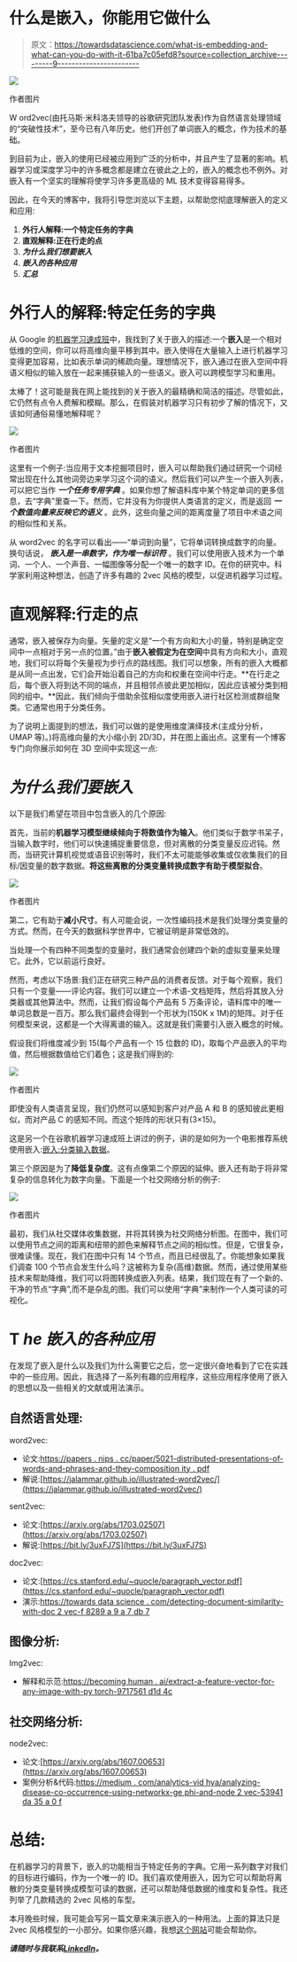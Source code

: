# 什么是嵌入，你能用它做什么

> 原文：<https://towardsdatascience.com/what-is-embedding-and-what-can-you-do-with-it-61ba7c05efd8?source=collection_archive---------9----------------------->

![](img/db0f9807f7593ea87a7f423e208b5063.png)

作者图片

W ord2vec(由托马斯·米科洛夫领导的谷歌研究团队发表)作为自然语言处理领域的“突破性技术”，至今已有八年历史。他们开创了单词嵌入的概念，作为技术的基础。

到目前为止，嵌入的使用已经被应用到广泛的分析中，并且产生了显著的影响。机器学习或深度学习中的许多概念都是建立在彼此之上的，嵌入的概念也不例外。对嵌入有一个坚实的理解将使学习许多更高级的 ML 技术变得容易得多。

因此，在今天的博客中，我将引导您浏览以下主题，以帮助您彻底理解嵌入的定义和应用:

1.  **外行人解释:一个特定任务的字典**
2.  **直观解释:正在行走的点**
3.  ***为什么我们想要嵌入***
4.  ***嵌入的各种应用***
5.  ***汇总***

# 外行人的解释:特定任务的字典

从 Google 的[机器学习速成班](https://developers.google.com/machine-learning/crash-course/embeddings/video-lecture)中，我找到了关于嵌入的描述:一个**嵌入**是一个相对低维的空间，你可以将高维向量平移到其中。嵌入使得在大量输入上进行机器学习变得更加容易，比如表示单词的稀疏向量。理想情况下，嵌入通过在嵌入空间中将语义相似的输入放在一起来捕获输入的一些语义。嵌入可以跨模型学习和重用。

太棒了！这可能是我在网上能找到的关于嵌入的最精确和简洁的描述。尽管如此，它仍然有点令人费解和模糊。那么，在假装对机器学习只有初步了解的情况下，又该如何通俗易懂地解释呢？

![](img/be36992814f8eb8e0b94682a96d6d4d0.png)

作者图片

这里有一个例子:当应用于文本挖掘项目时，嵌入可以帮助我们通过研究一个词经常出现在什么其他词旁边来学习这个词的语义。然后我们可以产生一个嵌入列表，可以把它当作 ***一个任务专用字典*** 。如果你想了解语料库中某个特定单词的更多信息，去“字典”里查一下。然而，它并没有为你提供人类语言的定义，而是返回 ***一个数值向量来反映它的语义*** 。此外，这些向量之间的距离度量了项目中术语之间的相似性和关系。

从 word2vec 的名字可以看出——“单词到向量”，它将单词转换成数字的向量。换句话说， ***嵌入是一串数字，作为唯一标识符*** 。我们可以使用嵌入技术为一个单词、一个人、一个声音、一幅图像等分配一个唯一的数字 ID。在你的研究中。科学家利用这种想法，创造了许多有趣的 2vec 风格的模型，以促进机器学习过程。

# 直观解释:行走的点

通常，嵌入被保存为向量。矢量的定义是“一个有方向和大小的量，特别是确定空间中一点相对于另一点的位置。”由于**嵌入被假定为在空间**中具有方向和大小，直观地，我们可以将每个矢量视为步行点的路线图。我们可以想象，所有的嵌入大概都是从同一点出发，它们会开始沿着自己的方向和权重在空间中行走。**在行走之后，每个嵌入将到达不同的端点，并且相邻点彼此更加相似，因此应该被分类到相同的组中。**因此，我们倾向于借助余弦相似度使用嵌入进行社区检测或群组聚类。它通常也用于分类任务。

为了说明上面提到的想法，我们可以做的是使用维度演绎技术(主成分分析，UMAP 等)。)将高维向量的大小缩小到 2D/3D，并在图上画出点。这里有一个博客专门向你展示如何在 3D 空间中实现这一点:

</visualize-high-dimensional-network-data-with-3d-360-degree-animated-scatter-plot-d583932d3693>  

# ***为什么我们要嵌入***

以下是我们希望在项目中包含嵌入的几个原因:

首先，当前的**机器学习模型继续倾向于将数值作为输入**。他们类似于数学书呆子，当输入数字时，他们可以快速捕捉重要信息，但对离散的分类变量反应迟钝。然而，当研究计算机视觉或语音识别等时，我们不太可能能够收集或仅收集我们的目标/因变量的数字数据。**将这些离散的分类变量转换成数字有助于模型拟合**。

![](img/ac85600f2437f3a208c7e542afbc4e3d.png)

作者图片

第二，它有助于**减小尺寸**。有人可能会说，一次性编码技术是我们处理分类变量的方式。然而，在今天的数据科学世界中，它被证明是非常低效的。

当处理一个有四种不同类型的变量时，我们通常会创建四个新的虚拟变量来处理它。此外，它以前运行良好。

然而，考虑以下场景:我们正在研究三种产品的消费者反馈。对于每个观察，我们只有一个变量——评论内容。我们可以建立一个术语-文档矩阵，然后将其放入分类器或其他算法中。然而，让我们假设每个产品有 5 万条评论，语料库中的唯一单词总数是一百万。那么我们最终会得到一个形状为(150K x 1M)的矩阵。对于任何模型来说，这都是一个大得离谱的输入。这就是我们需要引入嵌入概念的时候。

假设我们将维度减少到 15(每个产品有一个 15 位数的 ID)，取每个产品嵌入的平均值，然后根据数值给它们着色；这是我们得到的:

![](img/4ab07498c91fd7f856a331047f19713d.png)

作者图片

即使没有人类语言呈现，我们仍然可以感知到客户对产品 A 和 B 的感知彼此更相似，而对产品 C 的感知不同。而这个矩阵的形状只有(3×15)。

这是另一个在谷歌机器学习速成班上讲过的例子，讲的是如何为一个电影推荐系统使用嵌入:[嵌入:分类输入数据](https://developers.google.com/machine-learning/crash-course/embeddings/categorical-input-data)。

第三个原因是为了**降低复杂度**。这有点像第二个原因的延伸。嵌入还有助于将非常复杂的信息转化为数字向量。下面是一个社交网络分析的例子:

![](img/4e4a4f4369f8d97663b62872016b8ec7.png)

作者图片

最初，我们从社交媒体收集数据，并将其转换为社交网络分析图。在图中，我们可以使用节点之间的距离和纽带的颜色来解释节点之间的相似性。但是，它很复杂，很难读懂。现在，我们在图中只有 14 个节点，而且已经很乱了。你能想象如果我们调查 100 个节点会发生什么吗？这被称为复杂(高维)数据。然而，通过使用某些技术来帮助降维，我们可以将图转换成嵌入列表。结果，我们现在有了一个新的、干净的节点“字典”,而不是杂乱的图。我们可以使用“字典”来制作一个人类可读的可视化。

# T ***he 嵌入的各种应用***

在发现了嵌入是什么以及我们为什么需要它之后，您一定很兴奋地看到了它在实践中的一些应用。因此，我选择了一系列有趣的应用程序，这些应用程序使用了嵌入的思想以及一些相关的文献或用法演示。

## 自然语言处理:

word2vec:

*   论文:[https://papers . nips . cc/paper/5021-distributed-presentations-of-words-and-phrases-and-they-composition ity . pdf](https://papers.nips.cc/paper/5021-distributed-representations-of-words-and-phrases-and-their-compositionality.pdf)
*   解说:[https://jalammar.github.io/illustrated-word2vec/](https://jalammar.github.io/illustrated-word2vec/)

sent2vec:

*   论文:[https://arxiv.org/abs/1703.02507](https://arxiv.org/abs/1703.02507)
*   解说:[https://bit.ly/3uxFJ7S](https://bit.ly/3uxFJ7S)

doc2vec:

*   论文:[https://cs.stanford.edu/~quocle/paragraph_vector.pdf](https://cs.stanford.edu/~quocle/paragraph_vector.pdf)
*   演示:[https://towards data science . com/detecting-document-similarity-with-doc 2 vec-f 8289 a 9 a 7 db 7](/detecting-document-similarity-with-doc2vec-f8289a9a7db7)

## 图像分析:

Img2vec:

*   解释和示范:[https://becoming human . ai/extract-a-feature-vector-for-any-image-with-py torch-9717561 d1d 4c](https://becominghuman.ai/extract-a-feature-vector-for-any-image-with-pytorch-9717561d1d4c)

## 社交网络分析:

node2vec:

*   论文:[https://arxiv.org/abs/1607.00653](https://arxiv.org/abs/1607.00653)
*   案例分析&代码:[https://medium . com/analytics-vid hya/analyzing-disease-co-occurrence-using-networkx-ge phi-and-node 2 vec-53941 da 35 a 0 f](https://medium.com/analytics-vidhya/analyzing-disease-co-occurrence-using-networkx-gephi-and-node2vec-53941da35a0f)

# 总结:

在机器学习的背景下，嵌入的功能相当于特定任务的字典。它用一系列数字对我们的目标进行编码，作为一个唯一的 ID。我们喜欢使用嵌入，因为它可以帮助将离散的分类变量转换成模型可读的数据，还可以帮助降低数据的维度和复杂性。我还列举了几款精选的 2vec 风格的车型。

本月晚些时候，我可能会写另一篇文章来演示嵌入的一种用法。上面的算法只是 2vec 风格模型的一小部分。如果你感兴趣，我想[这个网站](https://github.com/chihming/awesome-network-embedding)可能会帮助你。

***请随时与我联系***[***LinkedIn***](https://www.linkedin.com/in/jinhangjiang/)***。***